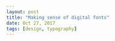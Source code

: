 ```yaml
---
layout: post
title: "Making sense of digital fonts"
date: Oct 27, 2017
tags: [design, typography]
---
```

